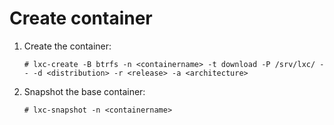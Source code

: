 # Create container

1. Create the container:

	```
	# lxc-create -B btrfs -n <containername> -t download -P /srv/lxc/ -- -d <distribution> -r <release> -a <architecture>
	```

2. Snapshot the base container:

	```
	# lxc-snapshot -n <containername>
	```


<!-- REFERENCES -->



<!-- NGREP ONELINERS

>>> Create LXC container from a template: # lxc-create -B btrfs -n <containername> -t download -P /srv/lxc/ -- -d <distribution> -r <release> -a <architecture>

>>> Snapshot LXC container: # lxc-snapshot -n <containername>

-->

